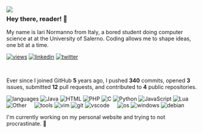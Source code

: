 <img align="left" src="https://github.com/orhun/orhun/assets/48630736/c1c23914-7112-4d22-ba7e-a0662a4706bd">

### Hey there, reader! 👋

My name is Iari Normanno from Italy, a bored student doing computer science at at the University of Salerno.
Coding allows me to shape ideas, one bit at a time.

[![views](https://komarev.com/ghpvc/?username=wassupiari&style=flat&color=313131&label=views&abbreviated=tru)](github.com/wassupiari) [![linkedin](https://img.shields.io/badge/linkedin-313131?style=flat&logo=linkedin&labelColor=grey)](https://www.linkedin.com/in/iarinormanno/)
[![twitter](https://img.shields.io/badge/twitter-313131?style=flat&logo=x&labelColor=grey)](https://twitter.com/wtfiari)

<br>

Ever since I joined GitHub  <strong>5 </strong> years ago, I pushed <strong>340</strong> commits, opened <strong>3</strong> issues, submitted <strong>12</strong> pull requests, and contributed to <strong>4</strong> public repositories.



![languages](https://img.shields.io/static/v1?label=&message=languages:&color=111&style=flat-square)
![Java](https://img.shields.io/static/v1?logo=&label=&message=Java&color=313131&logoColor=AAA&style=flat)
![HTML](https://img.shields.io/static/v1?logo=&label=&message=HTML&color=313131&logoColor=AAA&style=flat)
![PHP](https://img.shields.io/static/v1?logo=&label=&message=PHP&color=313131&logoColor=AAA&style=flat)
![C](https://img.shields.io/static/v1?logo=&label=&message=C&color=313131&logoColor=AAA&style=flat)
![Python](https://img.shields.io/static/v1?logo=&label=&message=Python&color=313131&logoColor=AAA&style=flat)
![JavaScript](https://img.shields.io/static/v1?logo=&label=&message=JavaScript&color=313131&logoColor=AAA&style=flat)
![Lua](https://img.shields.io/static/v1?logo=&label=&message=Lua&color=313131&logoColor=AAA&style=flat)
![Other](https://img.shields.io/static/v1?logo=&label=&message=Other&color=313131&logoColor=AAA&style=flat)
&nbsp;&nbsp;&nbsp;
![tools](https://img.shields.io/static/v1?label=&message=tools:&color=111&style=flat-square)
![vim](https://img.shields.io/static/v1?logo=vim&label=&message=vim&color=313131&logoColor=AAA&style=flat)
![git](https://img.shields.io/static/v1?logo=git&label=&message=git&color=313131&logoColor=AAA&style=flat)
![vscode](https://img.shields.io/static/v1?logo=visualstudiocode&label=&message=vscode&color=313131&logoColor=AAA&style=flat)
&nbsp;&nbsp;&nbsp;
![os](https://img.shields.io/static/v1?label=&message=OS:&color=111&style=flat-square)
![windows](https://img.shields.io/static/v1?logo=windows&label=&message=windows&color=313131&logoColor=AAA&style=flat)
![debian](https://img.shields.io/static/v1?logo=debian&label=&message=debian&color=313131&logoColor=AAA&style=flat)


I'm currently working on my personal website and trying to not procrastinate. 🩶
























